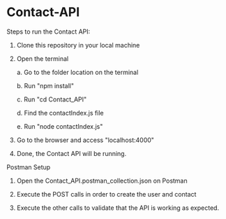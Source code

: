 # Contact-API

Steps to run the Contact API:

1. Clone this repository in your local machine

2. Open the terminal

    a. Go to the folder location on the terminal
  
    b. Run "npm install"
  
    c. Run "cd Contact_API"
  
    d. Find the contactIndex.js file
  
    e. Run "node contactIndex.js"
 
 3. Go to the browser and access "localhost:4000"
 
 4. Done, the Contact API will be running.
 
 
 Postman Setup
 
 1. Open the Contact_API.postman_collection.json on Postman
 
 2. Execute the POST calls in order to create the user and contact

 3. Execute the other calls to validate that the API is working as expected.
